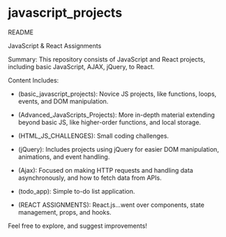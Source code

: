 # javascript_projects

README

JavaScript & React Assignments

Summary:
This repository consists of JavaScript and React projects, including basic JavaScript, AJAX, jQuery, to React. 

Content Includes:

- (basic_javascript_projects): Novice JS projects, like functions, loops, events, and  DOM manipulation. 

- (Advanced_JavaScripts_Projects): More in-depth material extending beyond basic JS, like higher-order functions, and local storage. 

- (HTML_JS_CHALLENGES): Small coding challenges. 

- (jQuery): Includes projects using jQuery for easier DOM manipulation, animations, and event handling. 

- (Ajax): Focused on making HTTP requests and handling data asynchronously, and how to fetch data from APIs.

- (todo_app): Simple to-do list application. 

- (REACT ASSIGNMENTS): React.js…went over components, state management, props, and hooks. 


Feel free to explore, and suggest improvements!
